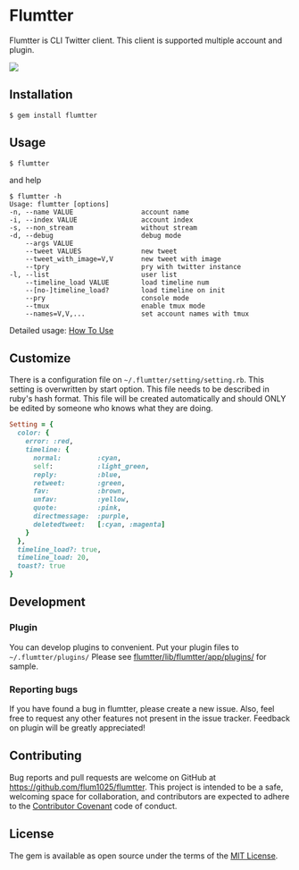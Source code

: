 # Flumtter

Flumtter is CLI Twitter client.
This client is supported multiple account and plugin.

![](https://github.com/flum1025/flumtter/wiki/images/main.gif)

## Installation
    $ gem install flumtter

## Usage
    $ flumtter
and help

    $ flumtter -h
    Usage: flumtter [options]
    -n, --name VALUE                 account name
    -i, --index VALUE                account index
    -s, --non_stream                 without stream
    -d, --debug                      debug mode
        --args VALUE
        --tweet VALUES               new tweet
        --tweet_with_image=V,V       new tweet with image
        --tpry                       pry with twitter instance
    -l, --list                       user list
        --timeline_load VALUE        load timeline num
        --[no-]timeline_load?        load timeline on init
        --pry                        console mode
        --tmux                       enable tmux mode
        --names=V,V,...              set account names with tmux

Detailed usage: [How To Use](https://github.com/flum1025/flumtter/wiki/How-To-Use)

## Customize
There is a configuration file on `~/.flumtter/setting/setting.rb`. This setting is overwritten by start option. This file needs to be described in ruby's hash format. This file will be created automatically and should ONLY be edited by someone who knows what they are doing.

```ruby
Setting = {
  color: {
    error: :red,
    timeline: {
      normal:         :cyan,
      self:           :light_green,
      reply:          :blue,
      retweet:        :green,
      fav:            :brown,
      unfav:          :yellow,
      quote:          :pink,
      directmessage:  :purple,
      deletedtweet:   [:cyan, :magenta]
    }
  },
  timeline_load?: true,
  timeline_load: 20,
  toast?: true
}
```

## Development
### Plugin
You can develop plugins to convenient.
Put your plugin files to `~/.flumtter/plugins/`
Please see [flumtter/lib/flumtter/app/plugins/](https://github.com/flum1025/flumtter/tree/v5/lib/flumtter/app/plugins) for sample.

### Reporting bugs
If you have found a bug in flumtter, please create a new issue.
Also, feel free to request any other features not present in the issue tracker.
Feedback on plugin will be greatly appreciated!

## Contributing
Bug reports and pull requests are welcome on GitHub at https://github.com/flum1025/flumtter. This project is intended to be a safe, welcoming space for collaboration, and contributors are expected to adhere to the [Contributor Covenant](http://contributor-covenant.org) code of conduct.

## License
The gem is available as open source under the terms of the [MIT License](http://opensource.org/licenses/MIT).
